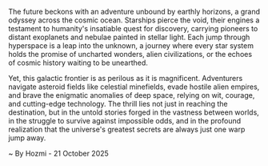 
The future beckons with an adventure unbound by earthly horizons, a grand odyssey across the cosmic ocean. Starships pierce the void, their engines a testament to humanity's insatiable quest for discovery, carrying pioneers to distant exoplanets and nebulae painted in stellar light. Each jump through hyperspace is a leap into the unknown, a journey where every star system holds the promise of uncharted wonders, alien civilizations, or the echoes of cosmic history waiting to be unearthed.

Yet, this galactic frontier is as perilous as it is magnificent. Adventurers navigate asteroid fields like celestial minefields, evade hostile alien empires, and brave the enigmatic anomalies of deep space, relying on wit, courage, and cutting-edge technology. The thrill lies not just in reaching the destination, but in the untold stories forged in the vastness between worlds, in the struggle to survive against impossible odds, and in the profound realization that the universe's greatest secrets are always just one warp jump away.

~ By Hozmi - 21 October 2025

